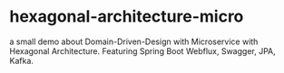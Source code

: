 # hexagonal-architecture-micro

a small demo about Domain-Driven-Design with Microservice with Hexagonal Architecture. Featuring Spring Boot Webflux, Swagger, JPA, Kafka.
